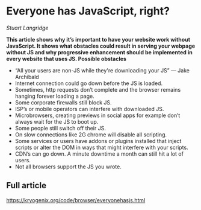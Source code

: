# Everyone has JavaScript, right?
*Stuart Langridge*

**This article shows why it’s important to have your website work without JavaScript. It shows what obstacles could result in serving your webpage without JS and why progressive enhancement should be implemented in every website that uses JS.
Possible obstacles**

- “All your users are non-JS while they're downloading your JS” — Jake Archibald
- Internet connection could go down before the JS is loaded.
- Sometimes, http requests don’t complete and the browser remains hanging forever loading a page.
- Some corporate firewalls still block JS.
- ISP’s or mobile operators can interfere with downloaded JS.
- Microbrowsers, creating previews in social apps for example don’t always wait for the JS to boot up.
- Some people still switch off their JS.
- On slow connections like 2G chrome will disable all scripting.
- Some services or users have addons or plugins installed that inject scripts or alter the DOM in ways that might interfere with your scripts.
- CDN’s can go down. A minute downtime a month can still hit a lot of users.
- Not all browsers support the JS you wrote.
 
## Full article
https://kryogenix.org/code/browser/everyonehasjs.html
